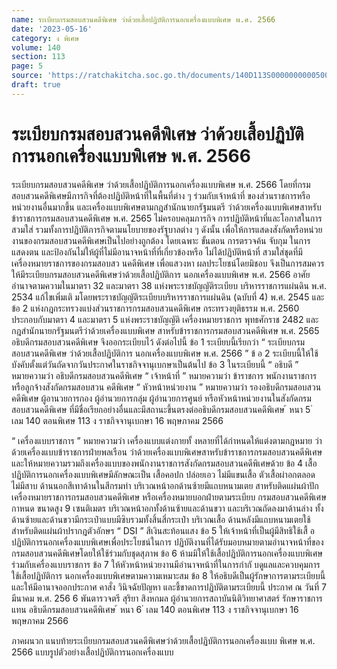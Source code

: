 ```yaml
---
name: ระเบียบกรมสอบสวนคดีพิเศษ ว่าด้วยเสื้อปฏิบัติการนอกเครื่องแบบพิเศษ พ.ศ. 2566
date: '2023-05-16'
category: ง พิเศษ
volume: 140
section: 113
page: 5
source: 'https://ratchakitcha.soc.go.th/documents/140D113S0000000000500.pdf'
draft: true
---
```


# ระเบียบกรมสอบสวนคดีพิเศษ ว่าด้วยเสื้อปฏิบัติการนอกเครื่องแบบพิเศษ พ.ศ. 2566

ระเบียบกรมสอบสวนคดีพิเศษ ว่าด้วยเสื้อปฏิบัติการนอกเครื่องแบบพิเศษ พ.ศ. 2566 โดยที่กรมสอบสวนคดีพิเศษมีภารกิจที่ต้องปฏิบัติหน้าที่ในพื้นที่ต่าง ๆ ร่วมกับเจ้าหน้าที่ ของส่วนราชการหรือหน่วยงานอื่นมากขึ้น และเครื่องแบบพิเศษตามกฎสำนักนายกรัฐมนตรี ว่าด้วยเครื่องแบบพิเศษสาหรับข้าราชการกรมสอบสวนคดีพิเศษ พ.ศ. 2565 ไม่ครอบคลุมภารกิจ การปฏิบัติหน้าที่และโอกาสในการสวมใส่ รวมทั้งการปฏิบัติภารกิจตามนโยบายของรัฐบาลต่าง ๆ ดังนั้น เพื่อให้การแสดงสังกัดหรือหน่วยงานของกรมสอบสวนคดีพิเศษเป็นไปอย่างถูกต้อง โดยเฉพาะ ขั้นตอน การตรวจค้น จับกุม ในการแสดงตน และป้องกันไม่ให้ผู้ที่ไม่มีอานาจหน้าที่ที่เกี่ยวข้องหรือ ไม่ได้ปฏิบัติหน้าที่ สวมใส่ชุดที่มีเครื่องหมายราชการของกรมสอบสว นคดีพิเศษ เพื่อแสวงหา ผลประโยชน์โดยมิชอบ จึงเป็นการสมควรให้มีระเบียบกรมสอบสวนคดีพิเศษว่าด้วยเสื้อปฏิบัติการ นอกเครื่องแบบพิเศษ พ.ศ. 2566 อาศัยอำนาจตามความในมาตรา 32 และมาตรา 38 แห่งพระราชบัญญัติระเบียบ บริหารราชการแผ่นดิน พ.ศ. 2534 แก้ไขเพิ่มเติ มโดยพระราชบัญญัติระเบียบบริหารราชการแผ่นดิน (ฉบับที่ 4) พ.ศ. 2545 และข้อ 2 แห่งกฎกระทรวงแบ่งส่วนราชการกรมสอบสวนคดีพิเศษ กระทรวงยุติธรรม พ.ศ. 2560 ประกอบกับมาตรา 4 และมาตรา 5 แห่งพระราชบัญญัติ เครื่องหมายราชการ พุทธศักราช 2482 และกฎสำนักนายกรัฐมนตรีว่าด้วยเครื่องแบบพิเศษ สาหรับข้าราชการกรมสอบสวนคดีพิเศษ พ.ศ. 2565 อธิบดีกรมสอบสวนคดีพิเศษ จึงออกระเบียบไว้ ดังต่อไปนี้ ข้อ 1 ระเบียบนี้เรียกว่า “ ระเบียบกรมสอบสวนคดีพิเศษ ว่าด้วยเสื้อปฏิบัติการ นอกเครื่องแบบพิเศษ พ.ศ. 2566 ” ข้ อ 2 ระเบียบนี้ให้ใช้บังคับตั้งแต่วันถัดจากวันประกาศในราชกิจจานุเบกษาเป็นต้นไป ข้อ 3 ในระเบียบนี้ “ อธิบดี ” หมายความว่า อธิบดีกรมสอบสวนคดีพิเศษ “ เจ้าหน้าที่ ” หมายความว่า ข้าราชการ พนักงานราชการ หรือลูกจ้างสังกัดกรมสอบสวน คดีพิเศษ “ หัวหน้าหน่วยงาน ” หมายความว่า รองอธิบดีกรมสอบสวนคดีพิเศษ ผู้อานวยการกอง ผู้อำนวยการกลุ่ม ผู้อำนวยการศูนย์ หรือหัวหน้าหน่วยงานในสังกัดกรมสอบสวนคดีพิเศษ ที่มีชื่อเรียกอย่างอื่นและมีสถานะขึ้นตรงต่ออธิบดีกรมสอบสวนคดีพิเศษ ้ หนา 5 ่ เลม 140 ตอนพิเศษ 113 ง ราชกิจจานุเบกษา 16 พฤษภาคม 2566

“ เครื่องแบบราชการ ” หมายความว่า เครื่องแบบแต่งกายทั้ งหลายที่ได้กำหนดให้แต่งตามกฎหมาย ว่าด้วยเครื่องแบบข้าราชการฝ่ายพลเรือน ว่าด้วยเครื่องแบบพิเศษสาหรับข้าราชการกรมสอบสวนคดีพิเศษ และให้หมายความรวมถึงเครื่องแบบของพนักงานราชการสังกัดกรมสอบสวนคดีพิเศษด้วย ข้อ 4 เสื้อปฏิบัติการนอกเครื่องแบบพิเศษมีลักษณะเป็น เสื้อคอปก ปล่อยเอว ไม่มีแขนเสื้อ ตัวเสื้อผ่าอกตลอดไม่มีสาบ ด้านนอกสีเทาด้านในสีกรมท่า บริเวณหน้าอกด้านซ้ายมีแถบหนามเตย สาหรับติดแผ่นผ้าปักเครื่องหมายราชการกรมสอบสวนคดีพิเศษ หรือเครื่องหมายบอกฝ่ายตามระเบียบ กรมสอบสวนคดีพิเศษกาหนด ขนาดสูง 9 เซนติเมตร บริเวณหน้าอกทั้งด้านซ้ายและด้านขวา และบริเวณถัดลงมาด้านล่าง ทั้งด้านซ้ายและด้านขวามีกระเป๋าแบบมีซิบรวมทั้งสิ้นสี่กระเป๋า บริเวณเสื้อ ด้านหลังมีแถบหนามเตยใช้สำหรับติดแผ่นผ้าปรากฎตัวอักษร “ DSI ” สีเงินสะท้อนแสง ข้อ 5 ให้เจ้าหน้าที่เป็นผู้มีสิทธิใช้เสื้ อปฏิบัติการนอกเครื่องแบบพิเศษเพื่อประโยชน์ในการ ปฏิบัติงานที่ได้รับมอบหมายตามอำนาจหน้าที่ของกรมสอบสวนคดีพิเศษโดยให้ใช้ร่วมกับชุดสุภาพ ข้อ 6 ห้ามมิให้ใช้เสื้อปฏิบัติการนอกเครื่องแบบพิเศษร่วมกับเครื่องแบบราชการ ข้อ 7 ให้หัวหน้าหน่วยงานมีอำนาจหน้าที่ในการกำกั บดูแลและควบคุมการใช้เสื้อปฏิบัติการ นอกเครื่องแบบพิเศษตามความเหมาะสม ข้อ 8 ให้อธิบดีเป็นผู้รักษาการตามระเบียบนี้ และให้มีอานาจออกประกาศ คาสั่ง วินิจฉัยปัญหา และชี้ขาดการปฏิบัติตามระเบียบนี้ ประกาศ ณ วันที่ 7 มีนาคม พ.ศ. 256 6 พันตารวจตรี สุริยา สิงหกมล ผู้อำนวยการสถาบันนิติวิทยาศาสตร์ รักษาราชการแทน อธิบดีกรมสอบสวนคดีพิเศษ ้ หนา 6 ่ เลม 140 ตอนพิเศษ 113 ง ราชกิจจานุเบกษา 16 พฤษภาคม 2566

ภาคผนวก แนบท้ายระเบียบกรมสอบสวนคดีพิเศษว่าด้วยเสื้อปฏิบัติการนอกเครื่องแบบ พิเศษ พ.ศ. 2566 แบบรูปตัวอย่างเสื้อปฏิบัติการนอกเครื่องแบบ
